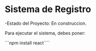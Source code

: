 <h1> Sistema de Registro</h1>

-Estado del Proyecto: En construccion.

Para ejecutar el sistema, debes poner:

 ```npm install react````
